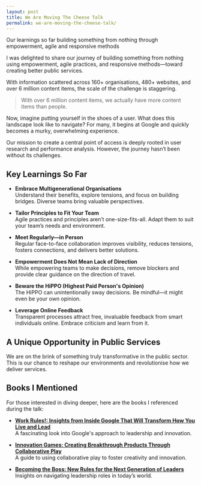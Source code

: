 ```yaml
---
layout: post
title: We Are Moving The Cheese Talk
permalink: we-are-moving-the-cheese-talk/
---
```


Our learnings so far building something from nothing through empowerment, agile and responsive methods

I was delighted to share our journey of building something from nothing using empowerment, agile practices, and responsive methods—toward creating better public services.

With information scattered across 160+ organisations, 480+ websites, and over 6 million content items, the scale of the challenge is staggering.

> With over 6 million content items, we actually have more content items than people.

Now, imagine putting yourself in the shoes of a user. What does this landscape look like to navigate? For many, it begins at Google and quickly becomes a murky, overwhelming experience.

Our mission to create a central point of access is deeply rooted in user research and performance analysis. However, the journey hasn’t been without its challenges.

## Key Learnings So Far

- **Embrace Multigenerational Organisations**  
  Understand their benefits, explore tensions, and focus on building bridges. Diverse teams bring valuable perspectives.

- **Tailor Principles to Fit Your Team**  
  Agile practices and principles aren’t one-size-fits-all. Adapt them to suit your team’s needs and environment.

- **Meet Regularly—in Person**  
  Regular face-to-face collaboration improves visibility, reduces tensions, fosters connections, and delivers better solutions.

- **Empowerment Does Not Mean Lack of Direction**  
  While empowering teams to make decisions, remove blockers and provide clear guidance on the direction of travel.

- **Beware the HiPPO (Highest Paid Person's Opinion)**  
  The HiPPO can unintentionally sway decisions. Be mindful—it might even be your own opinion.

- **Leverage Online Feedback**  
  Transparent processes attract free, invaluable feedback from smart individuals online. Embrace criticism and learn from it.

## A Unique Opportunity in Public Services

We are on the brink of something truly transformative in the public sector. This is our chance to reshape our environments and revolutionise how we deliver services.

## Books I Mentioned

For those interested in diving deeper, here are the books I referenced during the talk:

- [**Work Rules!: Insights from Inside Google That Will Transform How You Live and Lead**](http://www.amazon.co.uk/gp/product/B00NLHJKBE/ref=as_li_tl?ie=UTF8&camp=1634&creative=6738&creativeASIN=B00NLHJKBE&linkCode=as2&tag=calsheblo-21&linkId=ORCY5AUYJUWFMELV)  
  A fascinating look into Google's approach to leadership and innovation.

- [**Innovation Games: Creating Breakthrough Products Through Collaborative Play**](http://www.amazon.co.uk/gp/product/0321437292/ref=as_li_tl?ie=UTF8&camp=1634&creative=6738&creativeASIN=0321437292&linkCode=as2&tag=calsheblo-21&linkId=GJHXHCKX6DGAV7KJ)  
  A guide to using collaborative play to foster creativity and innovation.

- [**Becoming the Boss: New Rules for the Next Generation of Leaders**](http://www.amazon.co.uk/gp/product/0062323318/ref=as_li_tl?ie=UTF8&camp=1634&creative=6738&creativeASIN=0062323318&linkCode=as2&tag=calsheblo-21&linkId=6JTHI3RYNS4ZVIZR)  
  Insights on navigating leadership roles in today’s world.
